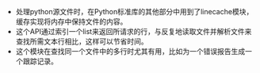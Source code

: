 * 处理python源文件时，在Python标准库的其他部分中用到了linecache模块，缓存实现将内存中保持文件的内容。
* 这个API通过索引一个list来返回所请求的行，与反复地读取文件并解析文件来查找所需文本行相比，这样可以节省时间。
* 这个模块在查找同一个文件中的多行时尤其有用，比如为一个错误报告生成一个跟踪记录。

